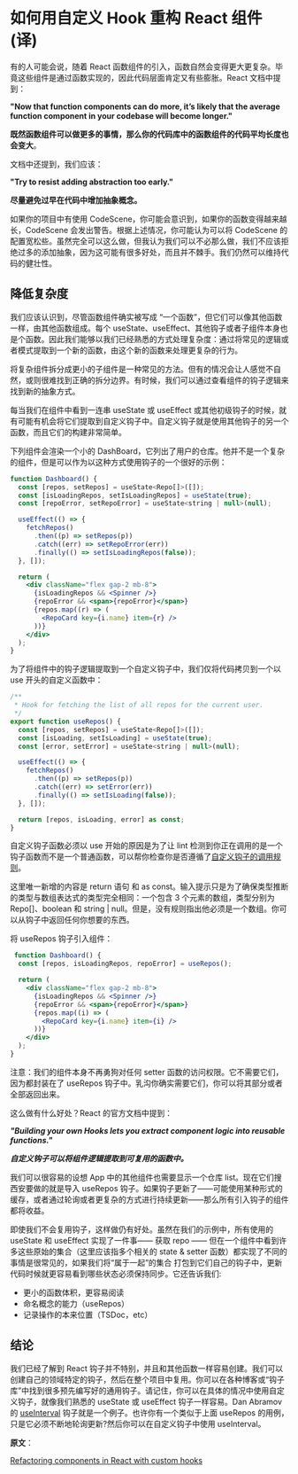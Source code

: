 # 如何用自定义 Hook 重构 React 组件(译)

有的人可能会说，随着 React 函数组件的引入，函数自然会变得更大更复杂。毕竟这些组件是通过函数实现的，因此代码层面肯定又有些膨胀。React 文档中提到：

**"Now that function components can do more, it’s likely that the average function component in your codebase will become longer."**

**既然函数组件可以做更多的事情，那么你的代码库中的函数组件的代码平均长度也会变大**。

文档中还提到，我们应该：

**"Try to resist adding abstraction too early."**

**尽量避免过早在代码中增加抽象概念。**

如果你的项目中有使用 CodeScene，你可能会意识到，如果你的函数变得越来越长，CodeScene 会发出警告。根据上述情况，你可能认为可以将 CodeScene 的配置宽松些。虽然完全可以这么做，但我认为我们可以不必那么做，我们不应该拒绝过多的添加抽象，因为这可能有很多好处，而且并不棘手。我们仍然可以维持代码的健壮性。

## 降低复杂度

我们应该认识到，尽管函数组件确实被写成 “一个函数”，但它们可以像其他函数一样，由其他函数组成。每个 useState、useEffect、其他钩子或者子组件本身也是个函数。因此我们能够以我们已经熟悉的方式处理复杂度：通过将常见的逻辑或者模式提取到一个新的函数，由这个新的函数来处理更复杂的行为。

将复杂组件拆分成更小的子组件是一种常见的方法。但有的情况会让人感觉不自然，或则很难找到正确的拆分边界。有时候，我们可以通过查看组件的钩子逻辑来找到新的抽象方式。

每当我们在组件中看到一连串 useState 或 useEffect 或其他初级钩子的时候，就有可能有机会将它们提取到自定义钩子中。自定义钩子就是使用其他钩子的另一个函数，而且它们的构建非常简单。

下列组件会渲染一个小的 DashBoard，它列出了用户的仓库。他并不是一个复杂的组件，但是可以作为以这种方式使用钩子的一个很好的示例：

```jsx
function Dashboard() {
  const [repos, setRepos] = useState<Repo[]>([]);
  const [isLoadingRepos, setIsLoadingRepos] = useState(true);
  const [repoError, setRepoError] = useState<string | null>(null);

  useEffect(() => {
    fetchRepos()
      .then((p) => setRepos(p))
      .catch((err) => setRepoError(err))
      .finally(() => setIsLoadingRepos(false));
  }, []);

  return (
    <div className="flex gap-2 mb-8">
      {isLoadingRepos && <Spinner />}
      {repoError && <span>{repoError}</span>}
      {repos.map((r) => (
        <RepoCard key={i.name} item={r} />
      ))}
    </div>
  );
}
```

为了将组件中的钩子逻辑提取到一个自定义钩子中，我们仅将代码拷贝到一个以 use 开头的自定义函数中：

```jsx
/**
 * Hook for fetching the list of all repos for the current user.
 */
export function useRepos() {
  const [repos, setRepos] = useState<Repo[]>([]);
  const [isLoading, setIsLoading] = useState(true);
  const [error, setError] = useState<string | null>(null);

  useEffect(() => {
    fetchRepos()
      .then((p) => setRepos(p))
      .catch((err) => setError(err))
      .finally(() => setIsLoading(false));
  }, []);

  return [repos, isLoading, error] as const;
}
```

自定义钩子函数必须以 use 开始的原因是为了让 lint 检测到你正在调用的是一个钩子函数而不是一个普通函数，可以帮你检查你是否遵循了[自定义钩子的调用规则](https://reactjs.org/docs/hooks-rules.html)。

这里唯一新增的内容是 return 语句 和 as const。输入提示只是为了确保类型推断的类型与数组表达式的类型完全相同：一个包含 3 个元素的数组，类型分别为 Repo[]、boolean 和 string | null。但是，没有规则指出他必须是一个数组。你可以从钩子中返回任何你想要的东西。

将 useRepos 钩子引入组件：

```jsx
 function Dashboard() {
  const [repos, isLoadingRepos, repoError] = useRepos();

  return (
    <div className="flex gap-2 mb-8">
      {isLoadingRepos && <Spinner />}
      {repoError && <span>{repoError}</span>}
      {repos.map((i) => (
        <RepoCard key={i.name} item={i} />
      ))}
    </div>
  );
}
```

注意：我们的组件本身不再勇狗对任何 setter 函数的访问权限。它不需要它们，因为都封装在了 useRepos 钩子中。乳沟你确实需要它们，你可以将其部分或者全部返回出来。

这么做有什么好处？React 的官方文档中提到：

***"Building your own Hooks lets you extract component logic into reusable functions."***

***自定义钩子可以将组件逻辑提取到可复用的函数中。***

我们可以很容易的设想 App 中的其他组件也需要显示一个仓库 list。现在它们搜西安要做的就是导入 useRepos 钩子。如果钩子更新了——可能使用某种形式的缓存，或者通过轮询或者更复杂的方式进行持续更新——那么所有引入钩子的组件都将收益。

即使我们不会复用钩子，这样做仍有好处。虽然在我们的示例中，所有使用的 useState 和 useEffect 实现了一件事—— 获取 repo —— 但在一个组件中看到许多这些原始的集合（这里应该指多个相关的 state & setter 函数）都实现了不同的事情是很常见的，如果我们将“属于一起”的集合 打包到它们自己的钩子中，更新代码时候就更容易看到哪些状态必须保持同步。它还告诉我们:

- 更小的函数体积，更容易阅读
- 命名概念的能力（useRepos）
- 记录操作的本来位置（TSDoc，etc）

## 结论

我们已经了解到 React 钩子并不特别，并且和其他函数一样容易创建。我们可以创建自己的领域特定的钩子，然后在整个项目中复用。你可以在各种博客或“钩子库”中找到很多预先编写好的通用钩子。请记住，你可以在具体的情况中使用自定义钩子，就像我们熟悉的 useState 或 useEffect 钩子一样容易。Dan Abramov 的 [useInterval](https://overreacted.io/making-setinterval-declarative-with-react-hooks/) 钩子就是一个例子。也许你有一个类似于上面 useRepos 的用例，只是它必须不断地轮询更新?然后你可以在自定义钩子中使用 useInterval。

**原文**：

[Refactoring components in React with custom hooks](https://codescene.com/engineering-blog/refactoring-components-in-react-with-custom-hooks)


